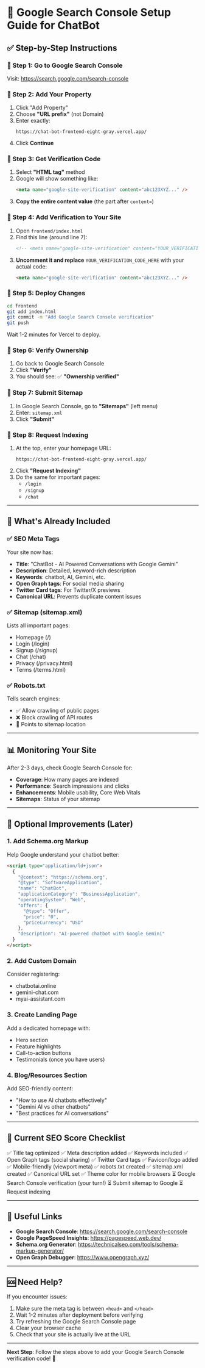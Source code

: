 # 🚀 Google Search Console Setup Guide for ChatBot

## ✅ Step-by-Step Instructions

### 📍 Step 1: Go to Google Search Console

Visit: https://search.google.com/search-console

### 📍 Step 2: Add Your Property

1. Click "Add Property"
2. Choose **"URL prefix"** (not Domain)
3. Enter exactly:
   ```
   https://chat-bot-frontend-eight-gray.vercel.app/
   ```
4. Click **Continue**

### 📍 Step 3: Get Verification Code

1. Select **"HTML tag"** method
2. Google will show something like:
   ```html
   <meta name="google-site-verification" content="abc123XYZ..." />
   ```
3. **Copy the entire content value** (the part after `content=`)

### 📍 Step 4: Add Verification to Your Site

1. Open `frontend/index.html`
2. Find this line (around line 7):
   ```html
   <!-- <meta name="google-site-verification" content="YOUR_VERIFICATION_CODE_HERE" /> -->
   ```
3. **Uncomment it and replace** `YOUR_VERIFICATION_CODE_HERE` with your actual code:
   ```html
   <meta name="google-site-verification" content="abc123XYZ..." />
   ```

### 📍 Step 5: Deploy Changes

```bash
cd frontend
git add index.html
git commit -m "Add Google Search Console verification"
git push
```

Wait 1-2 minutes for Vercel to deploy.

### 📍 Step 6: Verify Ownership

1. Go back to Google Search Console
2. Click **"Verify"**
3. You should see: ✅ **"Ownership verified"**

### 📍 Step 7: Submit Sitemap

1. In Google Search Console, go to **"Sitemaps"** (left menu)
2. Enter: `sitemap.xml`
3. Click **"Submit"**

### 📍 Step 8: Request Indexing

1. At the top, enter your homepage URL:
   ```
   https://chat-bot-frontend-eight-gray.vercel.app/
   ```
2. Click **"Request Indexing"**
3. Do the same for important pages:
   - `/login`
   - `/signup`
   - `/chat`

---

## 🎯 What's Already Included

### ✅ SEO Meta Tags

Your site now has:

- **Title**: "ChatBot - AI Powered Conversations with Google Gemini"
- **Description**: Detailed, keyword-rich description
- **Keywords**: chatbot, AI, Gemini, etc.
- **Open Graph tags**: For social media sharing
- **Twitter Card tags**: For Twitter/X previews
- **Canonical URL**: Prevents duplicate content issues

### ✅ Sitemap (sitemap.xml)

Lists all important pages:

- Homepage (/)
- Login (/login)
- Signup (/signup)
- Chat (/chat)
- Privacy (/privacy.html)
- Terms (/terms.html)

### ✅ Robots.txt

Tells search engines:

- ✅ Allow crawling of public pages
- ❌ Block crawling of API routes
- 📍 Points to sitemap location

---

## 📊 Monitoring Your Site

After 2-3 days, check Google Search Console for:

- **Coverage**: How many pages are indexed
- **Performance**: Search impressions and clicks
- **Enhancements**: Mobile usability, Core Web Vitals
- **Sitemaps**: Status of your sitemap

---

## 🚀 Optional Improvements (Later)

### 1. Add Schema.org Markup

Help Google understand your chatbot better:

```html
<script type="application/ld+json">
  {
    "@context": "https://schema.org",
    "@type": "SoftwareApplication",
    "name": "ChatBot",
    "applicationCategory": "BusinessApplication",
    "operatingSystem": "Web",
    "offers": {
      "@type": "Offer",
      "price": "0",
      "priceCurrency": "USD"
    },
    "description": "AI-powered chatbot with Google Gemini"
  }
</script>
```

### 2. Add Custom Domain

Consider registering:

- chatbotai.online
- gemini-chat.com
- myai-assistant.com

### 3. Create Landing Page

Add a dedicated homepage with:

- Hero section
- Feature highlights
- Call-to-action buttons
- Testimonials (once you have users)

### 4. Blog/Resources Section

Add SEO-friendly content:

- "How to use AI chatbots effectively"
- "Gemini AI vs other chatbots"
- "Best practices for AI conversations"

---

## 📝 Current SEO Score Checklist

✅ Title tag optimized
✅ Meta description added
✅ Keywords included
✅ Open Graph tags (social sharing)
✅ Twitter Card tags
✅ Favicon/logo added
✅ Mobile-friendly (viewport meta)
✅ robots.txt created
✅ sitemap.xml created
✅ Canonical URL set
✅ Theme color for mobile browsers
⏳ Google Search Console verification (your turn!)
⏳ Submit sitemap to Google
⏳ Request indexing

---

## 🔗 Useful Links

- **Google Search Console**: https://search.google.com/search-console
- **Google PageSpeed Insights**: https://pagespeed.web.dev/
- **Schema.org Generator**: https://technicalseo.com/tools/schema-markup-generator/
- **Open Graph Debugger**: https://www.opengraph.xyz/

---

## 🆘 Need Help?

If you encounter issues:

1. Make sure the meta tag is between `<head>` and `</head>`
2. Wait 1-2 minutes after deployment before verifying
3. Try refreshing the Google Search Console page
4. Clear your browser cache
5. Check that your site is actually live at the URL

---

**Next Step**: Follow the steps above to add your Google Search Console verification code! 🚀
